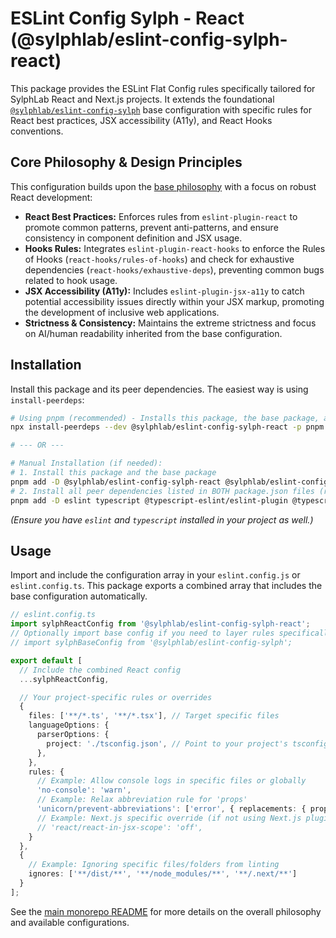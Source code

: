 # ESLint Config Sylph - React (@sylphlab/eslint-config-sylph-react)

This package provides the ESLint Flat Config rules specifically tailored for SylphLab React and Next.js projects. It extends the foundational [`@sylphlab/eslint-config-sylph`](../base/README.md) base configuration with specific rules for React best practices, JSX accessibility (A11y), and React Hooks conventions.

## Core Philosophy & Design Principles

This configuration builds upon the [base philosophy](../base/README.md#core-philosophy--design-principles) with a focus on robust React development:

*   **React Best Practices:** Enforces rules from `eslint-plugin-react` to promote common patterns, prevent anti-patterns, and ensure consistency in component definition and JSX usage.
*   **Hooks Rules:** Integrates `eslint-plugin-react-hooks` to enforce the Rules of Hooks (`react-hooks/rules-of-hooks`) and check for exhaustive dependencies (`react-hooks/exhaustive-deps`), preventing common bugs related to hook usage.
*   **JSX Accessibility (A11y):** Includes `eslint-plugin-jsx-a11y` to catch potential accessibility issues directly within your JSX markup, promoting the development of inclusive web applications.
*   **Strictness & Consistency:** Maintains the extreme strictness and focus on AI/human readability inherited from the base configuration.

## Installation

Install this package and its peer dependencies. The easiest way is using `install-peerdeps`:

```bash
# Using pnpm (recommended) - Installs this package, the base package, and all necessary plugins
npx install-peerdeps --dev @sylphlab/eslint-config-sylph-react -p pnpm

# --- OR ---

# Manual Installation (if needed):
# 1. Install this package and the base package
pnpm add -D @sylphlab/eslint-config-sylph-react @sylphlab/eslint-config-sylph
# 2. Install all peer dependencies listed in BOTH package.json files (react's and base's)
pnpm add -D eslint typescript @typescript-eslint/eslint-plugin @typescript-eslint/parser eslint-config-prettier eslint-plugin-import eslint-plugin-jsx-a11y eslint-plugin-prettier eslint-plugin-react eslint-plugin-react-hooks eslint-plugin-unicorn prettier react
```

*(Ensure you have `eslint` and `typescript` installed in your project as well.)*

## Usage

Import and include the configuration array in your `eslint.config.js` or `eslint.config.ts`. This package exports a combined array that includes the base configuration automatically.

```typescript
// eslint.config.ts
import sylphReactConfig from '@sylphlab/eslint-config-sylph-react';
// Optionally import base config if you need to layer rules specifically
// import sylphBaseConfig from '@sylphlab/eslint-config-sylph';

export default [
  // Include the combined React config
  ...sylphReactConfig,

  // Your project-specific rules or overrides
  {
    files: ['**/*.ts', '**/*.tsx'], // Target specific files
    languageOptions: {
      parserOptions: {
        project: './tsconfig.json', // Point to your project's tsconfig
      },
    },
    rules: {
      // Example: Allow console logs in specific files or globally
      'no-console': 'warn',
      // Example: Relax abbreviation rule for 'props'
      'unicorn/prevent-abbreviations': ['error', { replacements: { props: false } }],
      // Example: Next.js specific override (if not using Next.js plugin)
      // 'react/react-in-jsx-scope': 'off',
    }
  },
  {
    // Example: Ignoring specific files/folders from linting
    ignores: ['**/dist/**', '**/node_modules/**', '**/.next/**']
  }
];
```

See the [main monorepo README](../../README.md) for more details on the overall philosophy and available configurations.